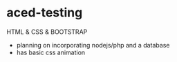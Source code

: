 # aced-testing


HTML & CSS & BOOTSTRAP

- planning on incorporating nodejs/php and a database
- has basic css animation
